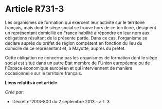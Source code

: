 # Article R731-3

Les organismes de formation qui exercent leur activité sur le territoire français, mais dont le siège social se trouve hors
de ce territoire, désignent un représentant domicilié en France habilité à répondre en leur nom aux obligations résultant de
la présente partie. Dans ce cas, l'organisme se déclare auprès du préfet de région compétent en fonction du lieu du domicile
de ce représentant et, à Mayotte, auprès du préfet.

Cette obligation ne concerne pas les organismes de formation dont le siège social est situé dans un autre Etat membre de
l'Union européenne ou de l'Espace économique européen et qui interviennent de manière occasionnelle sur le territoire
français.

**Liens relatifs à cet article**

_Créé par_:

  - Décret n°2013-800 du 2 septembre 2013 - art. 3
